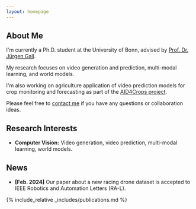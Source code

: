 ```yaml
---
layout: homepage
---
```


## About Me

I'm currently a Ph.D. student at the University of Bonn, advised by [Prof. Dr. Jürgen Gall](http://gall.cv-uni-bonn.de/).

My research focuses on video generation and prediction, multi-modal learning, and world models.

I'm also working on agriculture application of video prediction models for crop monitoring and forecasting as part of the [AID4Crops project](https://aid4crops.uni-bonn.de/index.html). 

Please feel free to [contact me](mailto:pallotta@iai.uni-bonn.de) if you have any questions or collaboration ideas.
## Research Interests

- **Computer Vision:** Video generation, video prediction, multi-modal learning, world models.

## News

- **[Feb. 2024]** Our paper about a new racing drone dataset is accepted to IEEE Robotics and Automation Letters (RA-L).

[//]: # (- **[Feb. 2020]** We will host the ACM Multimedia Asia 2020 conference in Singapore!)

[//]: # (- **[Sept. 2019]** Our paper about few-shot learning is accepted to NeurIPS 2019.)

[//]: # (- **[Mar. 2019]** Our paper about few-shot learning is accepted to CVPR 2019.)

{% include_relative _includes/publications.md %}


[//]: # ({% include_relative _includes/services.md %})
